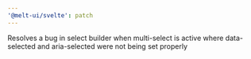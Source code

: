 ```yaml
---
'@melt-ui/svelte': patch
---
```


Resolves a bug in select builder when multi-select is active where data-selected and aria-selected were not being set properly
